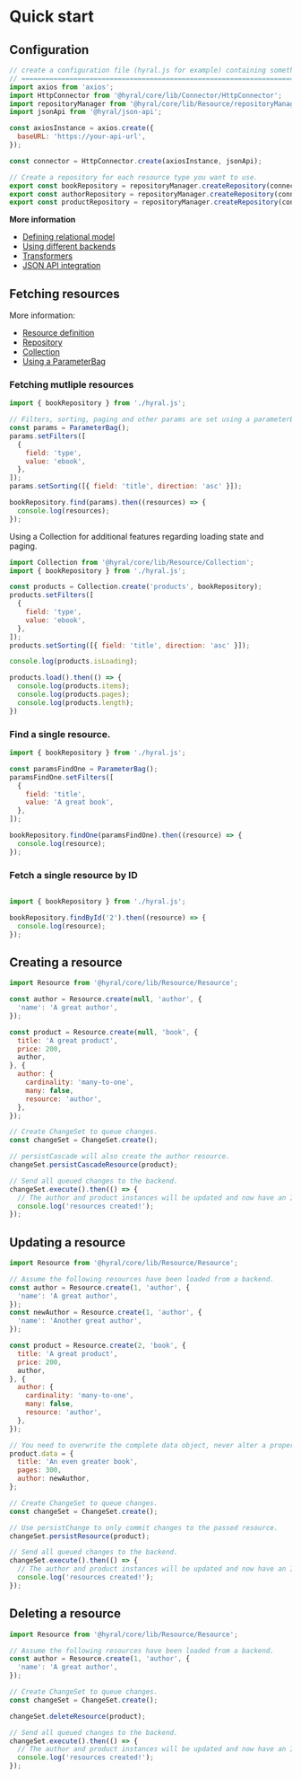 # Quick start

## Configuration

```javascript
// create a configuration file (hyral.js for example) containing something like this.
// =========================================================================
import axios from 'axios';
import HttpConnector from '@hyral/core/lib/Connector/HttpConnector';
import repositoryManager from '@hyral/core/lib/Resource/repositoryManager';
import jsonApi from '@hyral/json-api';

const axiosInstance = axios.create({
  baseURL: 'https://your-api-url',
});

const connector = HttpConnector.create(axiosInstance, jsonApi);

// Create a repository for each resource type you want to use.
export const bookRepository = repositoryManager.createRepository(connector, 'book');
export const authorRepository = repositoryManager.createRepository(connector, 'author');
export const productRepository = repositoryManager.createRepository(connector, 'product');
```

**More information**
* [Defining relational model](../Core/relationships.md)
* [Using different backends](multiple-backends.md)
* [Transformers](../Core/transformers.md)
* [JSON API integration](../../../json-api/README.md)

## Fetching resources

More information:
* [Resource definition](../Core/resource.md)
* [Repository](../Core/repository.md)
* [Collection](../Core/collection.md)
* [Using a ParameterBag](../Core/parameterBag.md)

### Fetching mutliple resources

```javascript
import { bookRepository } from './hyral.js';

// Filters, sorting, paging and other params are set using a parameterBag.
const params = ParameterBag();
params.setFilters([
  {
    field: 'type',
    value: 'ebook',
  },
]);
params.setSorting([{ field: 'title', direction: 'asc' }]);

bookRepository.find(params).then((resources) => {
  console.log(resources);
});
```

Using a Collection for additional features regarding loading state and paging.

```javascript
import Collection from '@hyral/core/lib/Resource/Collection';
import { bookRepository } from './hyral.js';

const products = Collection.create('products', bookRepository);
products.setFilters([
  {
    field: 'type',
    value: 'ebook',
  },
]);
products.setSorting([{ field: 'title', direction: 'asc' }]);

console.log(products.isLoading);

products.load().then(() => {
  console.log(products.items);
  console.log(products.pages);
  console.log(products.length);
})
```

### Find a single resource.

```javascript
import { bookRepository } from './hyral.js';

const paramsFindOne = ParameterBag();
paramsFindOne.setFilters([
  {
    field: 'title',
    value: 'A great book',
  },
]);

bookRepository.findOne(paramsFindOne).then((resource) => {
  console.log(resource);
});
```

### Fetch a single resource by ID
```javascript

import { bookRepository } from './hyral.js';

bookRepository.findById('2').then((resource) => {
  console.log(resource);
});
```


## Creating a resource

```javascript
import Resource from '@hyral/core/lib/Resource/Resource';

const author = Resource.create(null, 'author', {
  'name': 'A great author',
});

const product = Resource.create(null, 'book', {
  title: 'A great product',
  price: 200,
  author,
}, {
  author: {
    cardinality: 'many-to-one',
    many: false,
    resource: 'author',
  },
});

// Create ChangeSet to queue changes.
const changeSet = ChangeSet.create();

// persistCascade will also create the author resource.
changeSet.persistCascadeResource(product);

// Send all queued changes to the backend.
changeSet.execute().then(() => {
  // The author and product instances will be updated and now have an ID.
  console.log('resources created!');
});
```

## Updating a resource

```javascript
import Resource from '@hyral/core/lib/Resource/Resource';

// Assume the following resources have been loaded from a backend.
const author = Resource.create(1, 'author', {
  'name': 'A great author',
});
const newAuthor = Resource.create(1, 'author', {
  'name': 'Another great author',
});

const product = Resource.create(2, 'book', {
  title: 'A great product',
  price: 200,
  author,
}, {
  author: {
    cardinality: 'many-to-one',
    many: false,
    resource: 'author',
  },
});

// You need to overwrite the complete data object, never alter a property of the data object itself!
product.data = {
  title: 'An even greater book',
  pages: 300,
  author: newAuthor,
};

// Create ChangeSet to queue changes.
const changeSet = ChangeSet.create();

// Use persistChange to only commit changes to the passed resource.
changeSet.persistResource(product);

// Send all queued changes to the backend.
changeSet.execute().then(() => {
  // The author and product instances will be updated and now have an ID.
  console.log('resources created!');
});
```

## Deleting a resource

```javascript
import Resource from '@hyral/core/lib/Resource/Resource';

// Assume the following resources have been loaded from a backend.
const author = Resource.create(1, 'author', {
  'name': 'A great author',
});

// Create ChangeSet to queue changes.
const changeSet = ChangeSet.create();

changeSet.deleteResource(product);

// Send all queued changes to the backend.
changeSet.execute().then(() => {
  // The author and product instances will be updated and now have an ID.
  console.log('resources created!');
});
```
